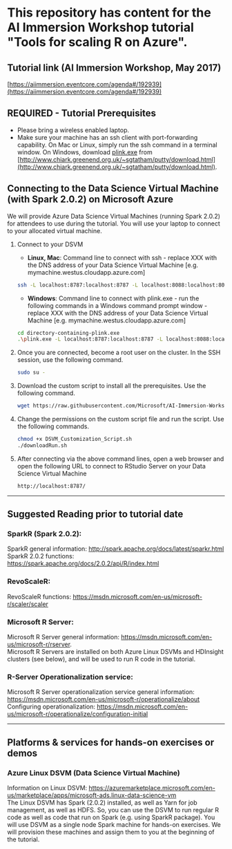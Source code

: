 # This repository has content for the AI Immersion Workshop tutorial "Tools for scaling R on Azure".

## Tutorial link (AI Immersion Workshop, May 2017)
[https://aiimmersion.eventcore.com/agenda#/192939](https://aiimmersion.eventcore.com/agenda#/192939)

## REQUIRED - Tutorial Prerequisites
* Please bring a wireless enabled laptop.
* Make sure your machine has an ssh client with port-forwarding capability. On Mac or Linux, simply run the ssh command in a terminal window.
On Windows, download [plink.exe](https://the.earth.li/~sgtatham/putty/latest/x86/plink.exe)
from [http://www.chiark.greenend.org.uk/~sgtatham/putty/download.html](http://www.chiark.greenend.org.uk/~sgtatham/putty/download.html).

## Connecting to the Data Science Virtual Machine (with Spark 2.0.2) on Microsoft Azure
We will provide Azure Data Science Virtual Machines (running Spark 2.0.2) for attendees to use during the tutorial. You will use your laptop to connect to your allocated virtual machine.

1. Connect to your DSVM
    * __Linux, Mac__: Command line to connect with ssh - replace XXX with the DNS address of your Data Science Virtual Machine [e.g. mymachine.westus.cloudapp.azure.com]
    ```bash
    ssh -L localhost:8787:localhost:8787 -L localhost:8088:localhost:8088 remoteuser@XXX
    ```
    * __Windows__: Command line to connect with plink.exe - run the following commands in a Windows command prompt window - replace XXX with the DNS address of your Data Science Virtual Machine [e.g. mymachine.westus.cloudapp.azure.com]
    ```bash
    cd directory-containing-plink.exe
    .\plink.exe -L localhost:8787:localhost:8787 -L localhost:8088:localhost:8088 remoteuser@XXX
    ```

2. Once you are connected, become a root user on the cluster. In the SSH session, use the following command.

    ```bash
    sudo su -
    ```

3. Download the custom script to install all the prerequisites. Use the following command.

    ```bash
    wget https://raw.githubusercontent.com/Microsoft/AI-Immersion-Workshop/master/R%20server%20Tools%20for%20scaling%20R%20using%20Azure/scripts/DSVM_Customization_Script.sh
    ````


4. Change the permissions on the custom script file and run the script. Use the following commands.

    ```bash
    chmod +x DSVM_Customization_Script.sh
    ./downloadRun.sh
    ```
5. After connecting via the above command lines, open a web browser and open the following URL to connect to RStudio Server on your Data Science Virtual Machine<br>

    ```bash
    http://localhost:8787/ 
    ```

<hr>

## Suggested Reading prior to tutorial date

### SparkR (Spark 2.0.2): <br>
SparkR general information: http://spark.apache.org/docs/latest/sparkr.html
<br>
SparkR 2.0.2 functions: https://spark.apache.org/docs/2.0.2/api/R/index.html

### RevoScaleR: <br>
RevoScaleR functions: https://msdn.microsoft.com/en-us/microsoft-r/scaler/scaler

### Microsoft R Server: <br>
Microsoft R Server general information: https://msdn.microsoft.com/en-us/microsoft-r/rserver. <br>
Microsoft R Servers are installed on both Azure Linux DSVMs and HDInsight clusters (see below), and will be used to run R code in the tutorial.

### R-Server Operationalization service: <br>
Microsoft R Server operationalization service general information: https://msdn.microsoft.com/en-us/microsoft-r/operationalize/about
<br>
Configuring operationalization: https://msdn.microsoft.com/en-us/microsoft-r/operationalize/configuration-initial

<hr>

## Platforms & services for hands-on exercises or demos
### Azure Linux DSVM (Data Science Virtual Machine)
Information on Linux DSVM: https://azuremarketplace.microsoft.com/en-us/marketplace/apps/microsoft-ads.linux-data-science-vm<br>
The Linux DSVM has Spark (2.0.2) installed, as well as Yarn for job management, as well as HDFS. So, you can use the DSVM to run regular R code as well as code that run on Spark (e.g. using SparkR package). You will use DSVM as a single node Spark machine for hands-on exercises. We will provision these machines and assign them to you at the beginning of the tutorial.<br>
